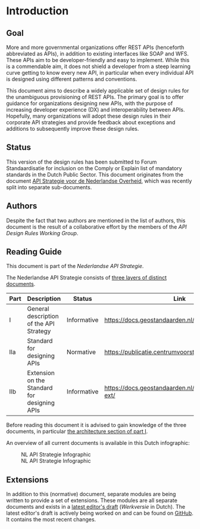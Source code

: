 # Introduction

## Goal

More and more governmental organizations offer REST APIs (henceforth abbreviated as APIs), in addition to existing interfaces like SOAP and WFS. These APIs aim to be developer-friendly and easy to implement. While this is a commendable aim, it does not shield a developer from a steep learning curve getting to know every new API, in particular when every individual API is designed using different patterns and conventions.

This document aims to describe a widely applicable set of design rules for the unambiguous provisioning of REST APIs. The primary goal is to offer guidance for organizations designing new APIs, with the purpose of increasing developer experience (DX) and interoperability between APIs. Hopefully, many organizations will adopt these design rules in their corporate API strategies and provide feedback about exceptions and additions to subsequently improve these design rules.

## Status

This version of the design rules has been submitted to Forum Standaardisatie for inclusion on the Comply or Explain list of mandatory standards in the Dutch Public Sector. This document originates from the document [API Strategie voor de Nederlandse Overheid](https://docs.geostandaarden.nl/api/vv-hr-API-Strategie-20190715/), which was recently split into separate sub-documents.

## Authors

Despite the fact that two authors are mentioned in the list of authors, this document is the result of a collaborative effort by the members of the *API Design Rules Working Group*.

## Reading Guide

This document is part of the *Nederlandse API Strategie*.

The Nederlandse API Strategie consists of [three layers of distinct documents](https://www.geonovum.nl/themas/kennisplatform-apis#APIStrategie).

| Part | Description                                  | Status      | Link                                                  |
| ---- | -------------------------------------------- | ----------- | ----------------------------------------------------- |
| I    | General description of the API Strategy      | Informative | https://docs.geostandaarden.nl/api/API-Strategie/     |
| IIa  | Standard for designing APIs                  | Normative   | https://publicatie.centrumvoorstandaarden.nl/api/adr/ |
| IIb  | Extension on the Standard for designing APIs | Informative | https://docs.geostandaarden.nl/api/API-Strategie-ext/ |

Before reading this document it is advised to gain knowledge of the three documents, in particular [the architecture section of part I](https://docs.geostandaarden.nl/api/API-Strategie/#architectuur).

An overview of all current documents is available in this Dutch infographic:
<figure>
  <object data="https://geonovum.github.io/KP-APIs/media/API_infographic.svg" type="image/svg+xml" id="infographic">NL API Strategie Infographic</object>
  <figcaption>NL API Strategie Infographic</figcaption>
</figure>

## Extensions
<aside class="note">
In addition to this (normative) document, separate modules are being written to provide a set of extensions. These modules are all separate documents and exists in a <a href="https://geonovum.github.io/KP-APIs/">latest editor's draft</a> (<i>Werkversie</i> in Dutch). The latest editor's draft is actively being worked on and can be found on <a href="https://github.com/Geonovum/KP-APIs">GitHub</a>. It contains the most recent changes.
</aside>
